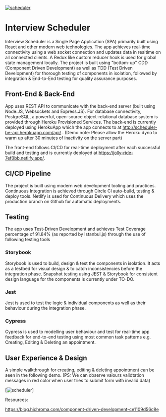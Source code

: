 [![scheduler](https://img.shields.io/circleci/build/github/letsandeepio/scheduler)](https://github.com/letsandeepio/scheduler)

# Interview Scheduler

Interview Scheduler is a Single Page Application (SPA) primarily built using React and other modern web technologies. The app achieves real-time connectivity using a web socket connection and updates data in realtime on all connected clients. A Redux like custom reducer hook is used for global state management locally. The project is built using "bottom-up" CDD (Component Driven Development) as well as TDD (Test Driven Development) for thorough testing of components in isolation, followed by integration & End-to-End testing for quality assurance purposes.

## Front-End & Back-End

App uses REST API to communicate with the back-end server (built using Node.JS, Websockets and Express.JS). For database connectivity, PostgreSQL, a powerful, open-source object-relational database system is provided through Heroku Provisioned Services. The back-end is currently deployed using HerokuApp which the app connects to at http://scheduler-be-api.herokuapp.com/api/ . (Demo note: Please allow the Heroku dyno to warm up after 30 minutes of inactivity on the server part)

The front-end follows CI/CD for real-time deployment after each successful build and testing and is currently deployed at https://jolly-ride-7ef0bb.netlify.app/.

## CI/CD Pipeline

The project is built using modern web development tooling and practices. Continuous Integration is achieved through Circle CI auto-build, testing & deploy tools. Netlify is used for Continuous Delivery which uses the production branch on Github for automatic deployments.

## Testing

The app uses Test-Driven Development and achieves Test Coverage percentage of 91.84% (as reported by Istanbul.js) through the use of following testing tools

### Storybook

Storybook is used to build, design & test the components in isolation. It acts as a testbed for visual design & to catch inconsistencies before the integration phase. Snapshot testing using JEST & Storybook for consistent design language for the components is currently under TO-DO.

### Jest

Jest is used to test the logic & individual components as well as their behaviour during the integration phase.

### Cypress

Cypress is used to modelling user behaviour and test for real-time app feedback for end-to-end testing using most common task patterns e.g. Creating, Editing & Deleting an appointment.

## User Experience & Design

A simple walkthrough for creating, editing & deleting appointment can be seen in the following demo. (PS: We can observe vaiours validtation messages in red color when user tries to submit form with invalid data)

[![scheduler](https://img.shields.io/circleci/build/github/letsandeepio/scheduler)]

Resources:

https://blog.hichroma.com/component-driven-development-ce1109d56c8e
